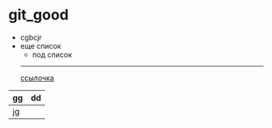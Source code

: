 # git_good

- cgbcjr
- еще список
  - под список
  ---
  [ссылочка](https://github.com/ArchDemon2/git_good)
  
|gg|dd|
|---|---|
|jg||